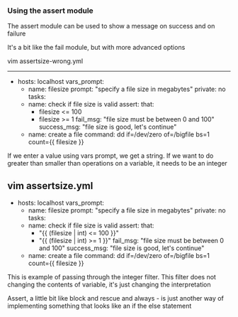 ### Using the assert module

The assert module can be used to show a message on success and on failure

It's a bit like the fail module, but with more advanced options

vim assertsize-wrong.yml

---
- hosts: localhost
  vars_prompt:
  - name: filesize
    prompt: "specify a file size in megabytes"
	private: no
  tasks:
  - name: check if file size is valid
    assert:
      that:
      - filesize <= 100
      - filesize >= 1
      fail_msg: "file size must be between 0 and 100"
      success_msg: "file size is good, let\'s continue"
  - name: create a file
    command: dd if=/dev/zero of=/bigfile bs=1 count={{ filesize }} 
	
If we enter a value using vars prompt, we get a string.
If we want to do greater than smaller than operations on a variable, it needs to be an integer

vim assertsize.yml
---
- hosts: localhost
  vars_prompt:
  - name: filesize
    prompt: "specify a file size in megabytes"
	private: no
  tasks:
  - name: check if file size is valid
    assert:
      that:
      - "{{ (filesize | int) <= 100 }}"
      - "{{ (filesize | int) >= 1 }}"
      fail_msg: "file size must be between 0 and 100"
      success_msg: "file size is good, let\'s continue"
  - name: create a file
    command: dd if=/dev/zero of=/bigfile bs=1 count={{ filesize }} 
	
This is example of passing through the integer filter.
This filter does not changing the contents of variable, it's just changing the interpretation

Assert, a little bit like block and rescue and always - is just another way of implementing something that looks like an if the else statement



